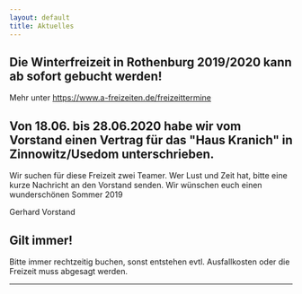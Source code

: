 ```yaml
---
layout: default
title: Aktuelles
---
```


## Die Winterfreizeit in Rothenburg 2019/2020 kann ab sofort gebucht werden!

Mehr unter <https://www.a-freizeiten.de/freizeittermine>

## Von 18.06. bis 28.06.2020 habe wir vom Vorstand einen Vertrag für das "Haus Kranich" in Zinnowitz/Usedom unterschrieben. 

Wir suchen für diese Freizeit zwei Teamer. Wer Lust und Zeit hat, bitte eine kurze Nachricht an den Vorstand senden. 
Wir wünschen euch einen wunderschönen Sommer 2019 

Gerhard Vorstand 




## Gilt immer!

Bitte immer rechtzeitig buchen, sonst entstehen evtl.
Ausfallkosten oder die Freizeit muss abgesagt werden.

--------------------------------------------------------
